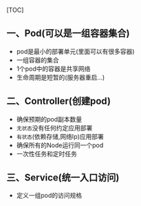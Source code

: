 [TOC]

## 一、Pod(可以是一组容器集合)

+ pod是最小的部署单元(里面可以有很多容器)
+ 一组容器的集合
+ 1个pod中的容器是共享网络
+ 生命周期是短暂的(服务器重启...)

## 二、Controller(创建pod)

- 确保预期的pod副本数量
- `无状态`没有任何约定应用部署
- `有状态`(依赖存储,网络Ip)应用部署
- 确保所有的Node运行同一个pod
- 一次性任务和定时任务

## 三、Service(统一入口访问)

- 定义一组pod的访问规格

  